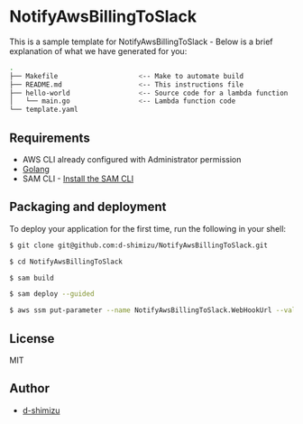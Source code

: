 # NotifyAwsBillingToSlack

This is a sample template for NotifyAwsBillingToSlack - Below is a brief explanation of what we have generated for you:

```bash
.
├── Makefile                    <-- Make to automate build
├── README.md                   <-- This instructions file
├── hello-world                 <-- Source code for a lambda function
│   └── main.go                 <-- Lambda function code
└── template.yaml
```

## Requirements

* AWS CLI already configured with Administrator permission
* [Golang](https://golang.org)
* SAM CLI - [Install the SAM CLI](https://docs.aws.amazon.com/serverless-application-model/latest/developerguide/serverless-sam-cli-install.html)


## Packaging and deployment

To deploy your application for the first time, run the following in your shell:

```bash
$ git clone git@github.com:d-shimizu/NotifyAwsBillingToSlack.git

$ cd NotifyAwsBillingToSlack

$ sam build

$ sam deploy --guided

$ aws ssm put-parameter --name NotifyAwsBillingToSlack.WebHookUrl --value 'https://hooks.slack.com/services/********/********/************************' --type SecureString
```

## License

MIT

## Author

* [d-shimizu](https://github.com/d-shimizu)


